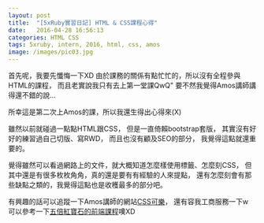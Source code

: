 ```yaml
---
layout: post
title:  "[5xRuby實習日記] HTML & CSS課程心得"
date:   2016-04-28 16:56:13 
categories: HTML CSS
tags: 5xruby, intern, 2016, html, css, amos
image: /images/pic03.jpg
---
```

首先呢，我要先懺悔一下XD
由於課務的關係有點忙忙的，所以沒有全程參與HTML的課程，
而且老實說我只有去上第一堂課QwQ"
要不然我覺得Amos講師講得還不錯的說...

所幸這是第二次上Amos的課，所以我還生得出心得來(X)

雖然以前就碰過一點點HTML跟CSS，
但是一直倚賴bootstrap套版，
其實沒有好好的練習過自己切版、寫RWD，
而且也沒有顧及SEO的部分，
我覺得這點就還重要的。

覺得雖然可以看過網路上的文件，就大概知道怎麼樣使用標籤、怎麼刻CSS，
但其中還是有很多枚枚角角，真的還是要有有經驗的人來提點，
還有怎麼刻會有那些缺點之類的，我覺得這點也是收穫最多的部分吧。

有興趣的話可以追蹤一下Amos講師的網站[CSS可樂]，
還有容我工商服務一下w 可以參考一下[五倍紅寶石的前端課程]噢XD

[CSS可樂]: csscoke.com
[五倍紅寶石的前端課程]: https://5xruby.tw/talks?category=front-end
